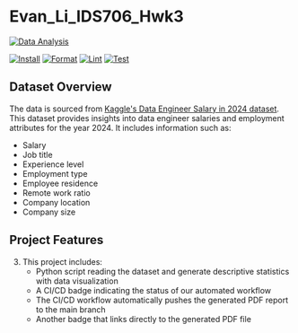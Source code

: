# Evan_Li_IDS706_Hwk3
[![Data Analysis](https://img.shields.io/badge/data%20analysis-complete-brightgreen)](https://github.com/bionicotaku/Evan_Li_IDS706_Hwk3/blob/main/analysis_results.md)

[![Install](https://github.com/bionicotaku/Evan_Li_IDS706_Hwk3/actions/workflows//install.yml/badge.svg)](https://github.com/bionicotaku/Evan_Li_IDS706_Hwk3/actions/workflows/install.yml)
[![Format](https://github.com/bionicotaku/Evan_Li_IDS706_Hwk3/actions/workflows/format.yml/badge.svg)](https://github.com/bionicotaku/Evan_Li_IDS706_Hwk3/actions/workflows/format.yml)
[![Lint](https://github.com/bionicotaku/Evan_Li_IDS706_Hwk3/actions/workflows/lint.yml/badge.svg)](https://github.com/bionicotaku/Evan_Li_IDS706_Hwk3/actions/workflows/lint.yml)
[![Test](https://github.com/bionicotaku/Evan_Li_IDS706_Hwk3/actions/workflows/test.yml/badge.svg)](https://github.com/bionicotaku/Evan_Li_IDS706_Hwk3/actions/workflows/test.yml)
## Dataset Overview

The data is sourced from [Kaggle's Data Engineer Salary in 2024 dataset](https://www.kaggle.com/datasets/chopper53/data-engineer-salary-in-2024). This dataset provides insights into data engineer salaries and employment attributes for the year 2024. It includes information such as:
   - Salary
   - Job title
   - Experience level
   - Employment type
   - Employee residence
   - Remote work ratio
   - Company location
   - Company size

## Project Features

3. This project includes:
   - Python script reading the dataset and generate descriptive statistics with data visualization
   - A CI/CD badge indicating the status of our automated workflow
   - The CI/CD workflow automatically pushes the generated PDF report to the main branch
   - Another badge that links directly to the generated PDF file
